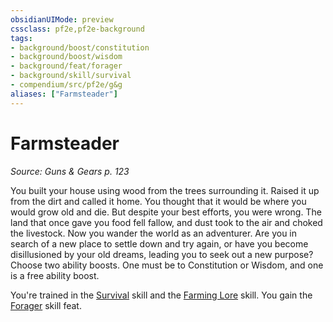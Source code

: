 ```yaml
---
obsidianUIMode: preview
cssclass: pf2e,pf2e-background
tags:
- background/boost/constitution
- background/boost/wisdom
- background/feat/forager
- background/skill/survival
- compendium/src/pf2e/g&g
aliases: ["Farmsteader"]
---
```

# Farmsteader
*Source: Guns & Gears p. 123*  

You built your house using wood from the trees surrounding it. Raised it up from the dirt and called it home. You thought that it would be where you would grow old and die. But despite your best efforts, you were wrong. The land that once gave you food fell fallow, and dust took to the air and choked the livestock. Now you wander the world as an adventurer. Are you in search of a new place to settle down and try again, or have you become disillusioned by your old dreams, leading you to seek out a new purpose? Choose two ability boosts. One must be to Constitution or Wisdom, and one is a free ability boost.

You're trained in the [Survival](/compendium/skills.md#Survival) skill and the [Farming Lore](/compendium/skills.md#Lore) skill. You gain the [Forager](/compendium/feats/forager.md) skill feat.